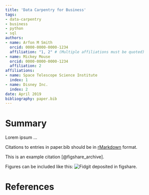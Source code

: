 ```yaml
---
title: 'Data Carpentry for Business'
tags:
- data-carpentry
- business
- python
- sql
authors:
- name: Arfon M Smith
  orcid: 0000-0000-0000-1234
  affiliation: "1, 2" # (Multiple affiliations must be quoted)
- name: Mickey Mouse
  orcid: 0000-0000-0000-1234
  affiliation: 2
affiliations:
- name: Space Telescope Science Institute
  index: 1
- name: Disney Inc.
  index: 2
date: April 2019
bibliography: paper.bib
---
```


# Summary

Lorem ipsum ...

Citations to entries in paper.bib should be in
[rMarkdown](http://rmarkdown.rstudio.com/authoring_bibliographies_and_citations.html)
format.

This is an example citation [@figshare_archive].

Figures can be included like this: ![Fidgit deposited in figshare.](figshare_article.png)

# References
